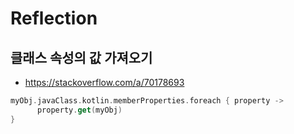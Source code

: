 # Reflection

## 클래스 속성의 값 가져오기

- https://stackoverflow.com/a/70178693

```kotlin
myObj.javaClass.kotlin.memberProperties.foreach { property ->
      property.get(myObj)
}
```